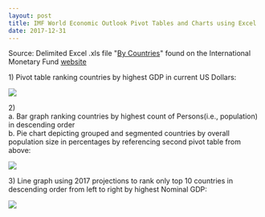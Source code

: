 ```yaml
---
layout: post
title: IMF World Economic Outlook Pivot Tables and Charts using Excel
date: 2017-12-31
---
```

<p>Source: Delimited Excel .xls file "<a href="http://www.imf.org/external/pubs/ft/weo/2017/01/weodata/WEOApr2017all.xls">By Countries</a>" found on the International Monetary Fund <a href="http://www.imf.org/external/pubs/ft/weo/2017/01/weodata/download.aspx">website</a></p>
<p>1) Pivot table ranking countries by highest GDP in current US Dollars:&nbsp;</p>
<p><img src="https://raw.githubusercontent.com/michaelip2/michaelip2.github.io/master/images/2017-12-31%2023_37_33-WEOApr2017all%20-%20Excel.png" /></p>
<p>2) <br />a. Bar graph ranking countries by highest count of Persons(i.e., population) in descending order<br />b. Pie chart depicting grouped and segmented countries by overall population size in percentages by referencing second pivot table from above:</p>
<p><img src="https://raw.githubusercontent.com/michaelip2/michaelip2.github.io/master/images/2017-12-31%2023_37_21-WEOApr2017all%20-%20Excel.png" /></p>
<p>3) Line graph using 2017 projections to rank only top 10 countries in descending order from left to right by highest Nominal GDP:</p>
<p><img src="https://raw.githubusercontent.com/michaelip2/michaelip2.github.io/master/images/2017-12-31%2023_37_12-WEOApr2017all%20-%20Excel.png" /></p>

